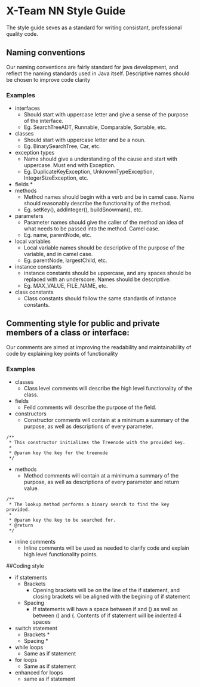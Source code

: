 # X-Team NN Style Guide

The style guide seves as a standard for writing consistant, professional quality code.

## Naming conventions

Our naming conventions are fairly standard for java development, and reflect the naming standards used in Java itself. 
Descriptive names should be chosen to improve code clarity

### Examples
* interfaces
    * Should start with uppercase letter and give a sense of the purpose of the interface.
    * Eg. SearchTreeADT, Runnable, Comparable, Sortable, etc. 
* classes
    * Should start with uppercase letter and be a noun.
    * Eg. BinarySearchTree, Car, etc.
* exception types
    * Name should give a understanding of the cause and start with uppercase.  Must end with Exception.
    * Eg. DuplicateKeyException, UnknownTypeException, IntegerSizeException, etc.
* fields
    * 
* methods
    * Method names should begin with a verb and be in camel case. Name should reasonably describe the functionality of the method.
    * Eg. setKey(), addInteger(), buildSnowman(), etc.
* parameters
    * Parameter names should give the caller of the method an idea of what needs to be passed into the method. Camel case.
    * Eg. name, parentNode, etc.
* local variables
    * Local variable names should be descriptive of the purpose of the variable, and in camel case.
    * Eg. parentNode, largestChild, etc.
* instance constants
    * instance constants should be uppercase, and any spaces should be replaced with an underscore. Names should be descriptive.
    * Eg. MAX_VALUE, FILE_NAME, etc.
* class constants
    * Class constants should follow the same standards of instance constants.

## Commenting style for public and private members of a class or interface:

Our comments are aimed at improving the readability and maintainability of code by explaining key points of functionality

### Examples

* classes
    * Class level comments will describe the high level functionality of the class.
* fields
    * Feild comments will describe the purpose of the field.
* constructors
    * Constructor comments will contain at a minimum a summary of the purpose, as well as descriptions of every parameter.
```
/**
 * This constructor initializes the Treenode with the provided key.
 *
 * @param key the key for the treenode
 */
```
* methods
    * Method comments will contain at a minimum a summary of the purpose, as well as descriptions of every parameter and return value.
```
/**
 * The lookup method performs a binary search to find the key provided.
 *
 * @param key the key to be searched for.
 * @return 
 */
```
* inline comments
    * Inline comments will be used as needed to clarify code and explain high level functionality points.
    
##Coding style
* if statements
    * Brackets
        * Opening brackets will be on the line of the if statement, and closing brackets wil be aligned with the begining of if statement
    * Spacing
        * If statements will have a space between if and () as well as between () and {. Contents of if statement will be indented 4 spaces
* switch statement
    * Brackets
        * 
    * Spacing
        * 
* while loops
    * Same as if statement
* for loops
    * Same as if statement
* enhanced for loops
    * same as if statement
